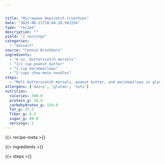 ```yaml
---


title: "Microwave Hopscotch Crunchies"
date: "2025-08-21T10:44:26.942154"
type: "recipe"
description: ""
yield: "2 servings"
categories:
  - "dessert"
source: "Connie Brashears"
ingredients:
  - "6 oz. butterscotch morsels"
  - "1/2 cup peanut butter"
  - "1 cup marshmallows"
  - "2 cups chow mein noodles"
steps:
  - "Melt butterscotch morsels, peanut butter, and marshmallows in glass bowl in microwave for 2 minutes. Stir in noodles and drop on waxed paper. Chill in refrigerator for 30 minutes. Makes 2 dozen."
allergens: ['dairy', 'gluten', 'nuts']
nutrition:
  calories: 590.0
  protein_g: 18.4
  carbohydrates_g: 129.0
  fat_g: 37.1
  fiber_g: 6.5
  sugar_g: 69.0
  servings: 2
---
```


{{< recipe-meta >}}

{{< ingredients >}}

{{< steps >}}
